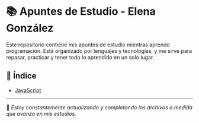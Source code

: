 # 📚 Apuntes de Estudio - Elena González

Este repositorio contiene mis apuntes de estudio mientras aprendo programación. Está organizado por lenguajes y tecnologías, y me sirve para repasar, practicar y tener todo lo aprendido en un solo lugar.

## 🧭 Índice

- [JavaScript](./javascript/)

---

📌 *Estoy constantemente actualizando y completando los archivos a medida que avanzo en mis estudios.*
